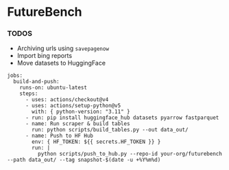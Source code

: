 # FutureBench

### TODOS

-   Archiving urls using `savepagenow`
-   Import bing reports
-   Move datasets to HuggingFace

```
jobs:
  build-and-push:
    runs-on: ubuntu-latest
    steps:
      - uses: actions/checkout@v4
      - uses: actions/setup-python@v5
        with: { python-version: "3.11" }
      - run: pip install huggingface_hub datasets pyarrow fastparquet
      - name: Run scraper & build tables
        run: python scripts/build_tables.py --out data_out/
      - name: Push to HF Hub
        env: { HF_TOKEN: ${{ secrets.HF_TOKEN }} }
        run: |
          python scripts/push_to_hub.py --repo-id your-org/futurebench --path data_out/ --tag snapshot-$(date -u +%Y%m%d)
```
